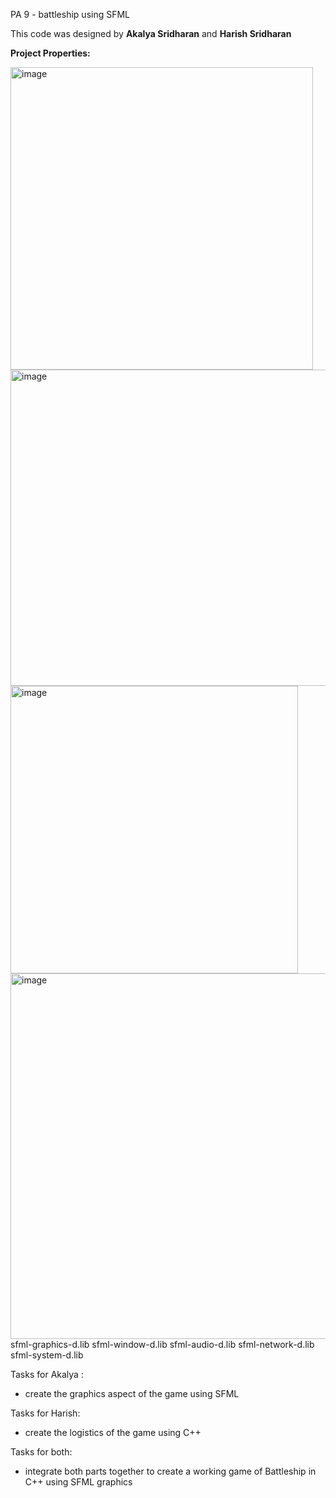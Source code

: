 PA 9 - battleship using SFML

This code was designed by ****Akalya Sridharan**** and ****Harish Sridharan****

**Project Properties:**

<img width="484" alt="image" src="https://user-images.githubusercontent.com/123788671/235284864-901e1d19-34dc-4148-8e99-13460ffe0d47.png">
<img width="506" alt="image" src="https://user-images.githubusercontent.com/123788671/235284888-56055fe5-b101-4367-bc34-43780084ba0b.png">
<img width="460" alt="image" src="https://user-images.githubusercontent.com/123788671/235284900-4f1b981a-ee62-478c-8e26-cc157f171d36.png">

<img width="585" alt="image" src="https://user-images.githubusercontent.com/123788671/235284938-4092d9d4-9339-4578-8cc0-6f1bb4c28d6a.png">
sfml-graphics-d.lib
sfml-window-d.lib
sfml-audio-d.lib
sfml-network-d.lib
sfml-system-d.lib

Tasks for Akalya : 
- create the graphics aspect of the game using SFML

Tasks for Harish:
- create the logistics of the game using C++

Tasks for both:
- integrate both parts together to create a working game of Battleship in C++ using SFML graphics
